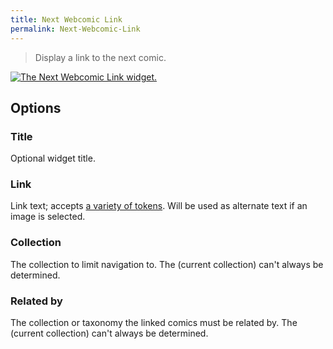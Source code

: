 ```yaml
---
title: Next Webcomic Link
permalink: Next-Webcomic-Link
---
```


> Display a link to the next comic.

[![The Next Webcomic Link widget.](srv/Next-Webcomic-Link.png)](srv/Next-Webcomic-Link.png)

## Options

### Title
Optional widget title.

### Link
Link text; accepts
[a variety of tokens](get_webcomic_link_tokens). Will be used as alternate
text if an image is selected.

### Collection
The collection to limit navigation to. The (current
collection) can't always be determined.

### Related by
The collection or taxonomy the linked comics must be
related by. The (current collection) can't always be determined.
